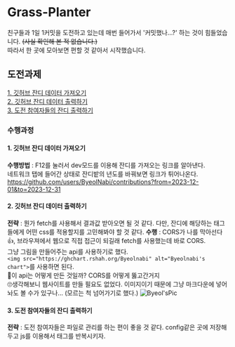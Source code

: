# Grass-Planter
친구들과 1일 1커밋을 도전하고 있는데 매번 들어가서 '커밋했나...?' 하는 것이 힘들었습니다. ~~(사실 확인해 본 적 없습니다.)~~<br>
따라서 한 곳에 모아보면 편할 것 같아서 시작했습니다.

## 도전과제

[1. 깃허브 잔디 데이터 가져오기](####-1.-깃허브-잔디-데이터-가져오기)<br>
[2. 깃허브 잔디 데이터 출력하기](####-2.-깃허브-잔디-데이터-출력하기)<br>
[3. 도전 참여자들의 잔디 출력하기](####-3.-도전-참여자들의-잔디-출력하기)<br>

### 수행과정
#### 1. 깃허브 잔디 데이터 가져오기
**수행방법** :
F12를 눌러서 dev모드를 이용해 잔디를 가져오는 링크를 알아낸다.<br>
네트워크 탭에 들어간 상태로 잔디밭의 년도를 바꿔보면 링크가 튀어나온다.
https://github.com/users/ByeolNabi/contributions?from=2023-12-01&to=2023-12-31

#### 2. 깃허브 잔디 데이터 출력하기
**전략** :
뭔가 fetch를 사용해서 결과값 받아오면 될 것 같다. 다만, 잔디에 해당하는 태그들에게 어떤 css를 적용할지를 고민해봐야 할 것 같다.
**수행** :
CORS가 나를 막아선다👍, 브라우져에서 웹으로 직접 접근이 되길래 fetch를 사용했는데 바로 CORS.<br>
그냥 그림을 만들어주는 api를 사용하기로 했다.<br>
```<img src="https://ghchart.rshah.org/Byeolnabi" alt="Byeolnabi's chart">```를 사용하면 된다.<br>
🤔이 api는 어떻게 만든 것일까? CORS를 어떻게 뚫고간거지<br>
🙄생각해보니 웹사이트를 만들 필요도 없었다. 이미지이기 때문에 그냥 마크다운에 넣어놔도 볼 수가 있구나... (모르는 척 넘어가기로 했다.)
![Byeol'sPic](https://ghchart.rshah.org/Byeolnabi)

#### 3. 도전 참여자들의 잔디 출력하기
**전략** :
도전 참여자들은 파일로 관리를 하는 편이 좋을 것 같다. config같은 곳에 저장해두고 js를 이용해서 태그를 반복시키자.